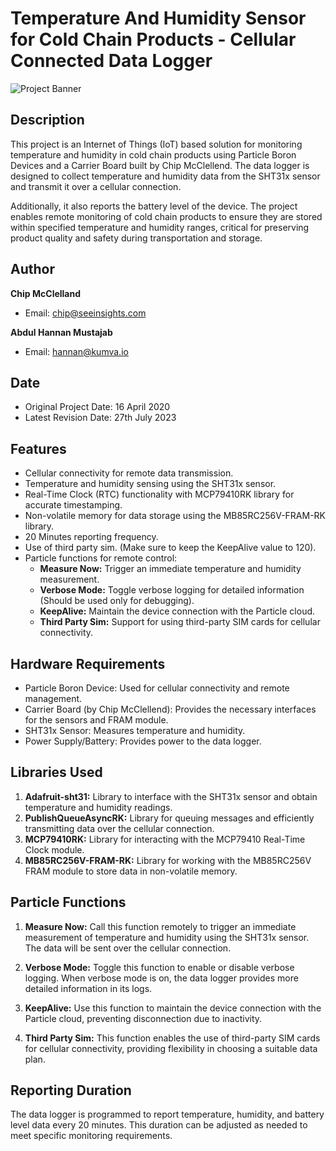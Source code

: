 # Temperature And Humidity Sensor for Cold Chain Products - Cellular Connected Data Logger

![Project Banner](project_banner.png)

## Description

This project is an Internet of Things (IoT) based solution for monitoring temperature and humidity in cold chain products using Particle Boron Devices and a Carrier Board built by Chip McClellend. The data logger is designed to collect temperature and humidity data from the SHT31x sensor and transmit it over a cellular connection. 

Additionally, it also reports the battery level of the device. The project enables remote monitoring of cold chain products to ensure they are stored within specified temperature and humidity ranges, critical for preserving product quality and safety during transportation and storage.

## Author
**Chip McClelland**
- Email: chip@seeinsights.com


**Abdul Hannan Mustajab**
- Email: hannan@kumva.io




## Date

- Original Project Date: 16 April 2020
- Latest Revision Date: 27th July 2023

## Features

- Cellular connectivity for remote data transmission.
- Temperature and humidity sensing using the SHT31x sensor.
- Real-Time Clock (RTC) functionality with MCP79410RK library for accurate timestamping.
- Non-volatile memory for data storage using the MB85RC256V-FRAM-RK library.
- 20 Minutes reporting frequency.
- Use of third party sim. (Make sure to keep the KeepAlive value to 120).
- Particle functions for remote control:
  - **Measure Now:** Trigger an immediate temperature and humidity measurement.
  - **Verbose Mode:** Toggle verbose logging for detailed information (Should be used only for debugging). 
  - **KeepAlive:** Maintain the device connection with the Particle cloud. 
  - **Third Party Sim:** Support for using third-party SIM cards for cellular connectivity.

## Hardware Requirements

- Particle Boron Device: Used for cellular connectivity and remote management.
- Carrier Board (by Chip McClellend): Provides the necessary interfaces for the sensors and FRAM module.
- SHT31x Sensor: Measures temperature and humidity.
- Power Supply/Battery: Provides power to the data logger.

## Libraries Used

1. **Adafruit-sht31:** Library to interface with the SHT31x sensor and obtain temperature and humidity readings.
2. **PublishQueueAsyncRK:** Library for queuing messages and efficiently transmitting data over the cellular connection.
3. **MCP79410RK:** Library for interacting with the MCP79410 Real-Time Clock module.
4. **MB85RC256V-FRAM-RK:** Library for working with the MB85RC256V FRAM module to store data in non-volatile memory.

## Particle Functions

1. **Measure Now:**
   Call this function remotely to trigger an immediate measurement of temperature and humidity using the SHT31x sensor. The data will be sent over the cellular connection.

2. **Verbose Mode:**
   Toggle this function to enable or disable verbose logging. When verbose mode is on, the data logger provides more detailed information in its logs.

3. **KeepAlive:**
   Use this function to maintain the device connection with the Particle cloud, preventing disconnection due to inactivity.

4. **Third Party Sim:**
   This function enables the use of third-party SIM cards for cellular connectivity, providing flexibility in choosing a suitable data plan.

## Reporting Duration

The data logger is programmed to report temperature, humidity, and battery level data every 20 minutes. This duration can be adjusted as needed to meet specific monitoring requirements.
